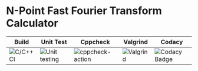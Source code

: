 # N-Point Fast Fourier Transform Calculator
| Build | Unit Test | Cppcheck | Valgrind | Codacy |
|-------|-----------|----------|----------|--------|
| ![C/C++ CI](https://github.com/stepin105296/N-Point_Fast_Fourier_Transform_Calculator/workflows/C/C++%20CI/badge.svg?branch=master) |  ![Unit testing](https://github.com/stepin105296/N-Point_Fast_Fourier_Transform_Calculator/workflows/Unit%20testing/badge.svg) |  ![cppcheck-action](https://github.com/stepin105296/N-Point_Fast_Fourier_Transform_Calculator/workflows/cppcheck-action/badge.svg) |  ![Valgrind](https://github.com/stepin105296/N-Point_Fast_Fourier_Transform_Calculator/workflows/Valgrind/badge.svg) |  ![Codacy Badge](https://app.codacy.com/project/badge/Grade/e558ae86aab346f5bc08c0e7782eaf69) |
